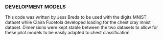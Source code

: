 ### DEVELOPMENT MODELS

This code was written by Jess Breda to be used with the digits MNIST dataset while Claira Fucetola developed loading for the chest xray mnist dataset. Dimensions were kept stable between the two datasets to allow for these pilot models to be easily adapted to chest classification.
